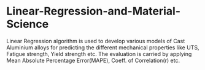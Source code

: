 # Linear-Regression-and-Material-Science
Linear Regression algorithm is used to develop various models of Cast Aluminium alloys for predicting the different mechanical properties like UTS, Fatigue strength, Yield strength etc. The evaluation is carried by applying Mean Absolute Percentage Error(MAPE), Coeff. of Correlation(r) etc.
